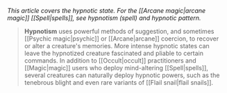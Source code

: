 *This article covers the hypnotic state. For the [[Arcane magic|arcane magic]] [[Spell|spells]], see hypnotism (spell) and hypnotic pattern.*
> **Hypnotism** uses powerful methods of suggestion, and sometimes [[Psychic magic|psychic]] or [[Arcane|arcane]] coercion, to recover or alter a creature's memories. More intense hypnotic states can leave the hypnotized creature fascinated and pliable to certain commands.
> In addition to [[Occult|occult]] practitioners and [[Magic|magic]] users who deploy mind-altering [[Spell|spells]], several creatures can naturally deploy hypnotic powers, such as the tenebrous blight and even rare variants of [[Flail snail|flail snails]].







